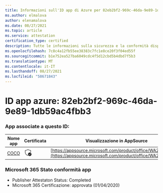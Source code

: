 ```yaml
---
title: Informazioni sull'ID app di Azure per 82eb2bf2-969c-46da-9e89-1db59ac4fbb3
ms.author: elmalova
author: elenamalova
ms.date: 08/27/2021
ms.topic: article
ms.service: attestation
certification_type: certified
description: Tutte le informazioni sulla sicurezza e la conformità disponibili per 82eb2bf2-969c-46da-9e89-1db59ac4fbb3.
ms.openlocfilehash: 7c8c4a12fb55ee38383c7fc1e8ce20f3f04ed55f
ms.sourcegitcommit: b1e752ea527ba6049cdc4f5d12cbd5b4dbd7f5b3
ms.translationtype: MT
ms.contentlocale: it-IT
ms.lasthandoff: 08/27/2021
ms.locfileid: "58671843"
---
```

# <a name="azure-app-id-82eb2bf2-969c-46da-9e89-1db59ac4fbb3"></a>ID app azure: 82eb2bf2-969c-46da-9e89-1db59ac4fbb3


### <a name="apps-associated-with-this-id"></a>App associate a questo ID:
| **Nome app** | **Certificata** | **Visualizzazione in AppSource** |
|--------------|---------------|-----------------------|
| [COCO](https://docs.microsoft.com/microsoft-365-app-certification/forward/WA200001468) | <img alt="Certified application badge" src="../media/certified-badge.png" height="25" width="25" /> | [https://appsource.microsoft.com/product/office/WA200001468](https://appsource.microsoft.com/product/office/WA200001468) |

### <a name="microsoft-365-app-compliance-status"></a>Microsoft 365 Stato conformità app
- Publisher Attestaton Status: Completed
- Microsoft 365 Certificazione: approvata (01/04/2020)

